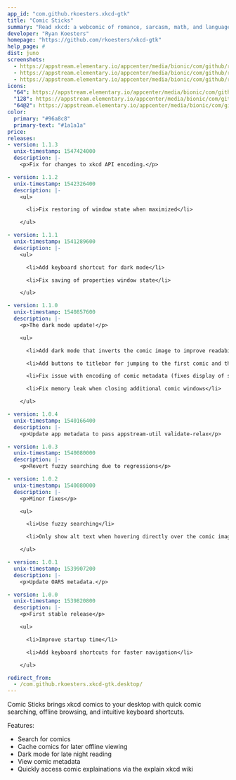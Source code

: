 ```yaml
---
app_id: "com.github.rkoesters.xkcd-gtk"
title: "Comic Sticks"
summary: "Read xkcd: a webcomic of romance, sarcasm, math, and language"
developer: "Ryan Koesters"
homepage: "https://github.com/rkoesters/xkcd-gtk"
help_page: #
dist: juno
screenshots:
  - https://appstream.elementary.io/appcenter/media/bionic/com/github/rkoesters.xkcd-gtk/2F2915D7B90258840F21968F7C300A91/screenshots/image-1_orig.png
  - https://appstream.elementary.io/appcenter/media/bionic/com/github/rkoesters.xkcd-gtk/2F2915D7B90258840F21968F7C300A91/screenshots/image-2_orig.png
  - https://appstream.elementary.io/appcenter/media/bionic/com/github/rkoesters.xkcd-gtk/2F2915D7B90258840F21968F7C300A91/screenshots/image-3_orig.png
icons:
  "64": https://appstream.elementary.io/appcenter/media/bionic/com/github/rkoesters.xkcd-gtk/2F2915D7B90258840F21968F7C300A91/icons/64x64/com.github.rkoesters.xkcd-gtk_com.github.rkoesters.xkcd-gtk.png
  "128": https://appstream.elementary.io/appcenter/media/bionic/com/github/rkoesters.xkcd-gtk/2F2915D7B90258840F21968F7C300A91/icons/128x128/com.github.rkoesters.xkcd-gtk_com.github.rkoesters.xkcd-gtk.png
  "64@2": https://appstream.elementary.io/appcenter/media/bionic/com/github/rkoesters.xkcd-gtk/2F2915D7B90258840F21968F7C300A91/icons/64x64@2/com.github.rkoesters.xkcd-gtk_com.github.rkoesters.xkcd-gtk.png
color:
  primary: "#96a8c8"
  primary-text: "#1a1a1a"
price: 
releases:
- version: 1.1.3
  unix-timestamp: 1547424000
  description: |-
    <p>Fix for changes to xkcd API encoding.</p>

- version: 1.1.2
  unix-timestamp: 1542326400
  description: |-
    <ul>

      <li>Fix restoring of window state when maximized</li>

    </ul>

- version: 1.1.1
  unix-timestamp: 1541289600
  description: |-
    <ul>

      <li>Add keyboard shortcut for dark mode</li>

      <li>Fix saving of properties window state</li>

    </ul>

- version: 1.1.0
  unix-timestamp: 1540857600
  description: |-
    <p>The dark mode update!</p>

    <ul>

      <li>Add dark mode that inverts the comic image to improve readability in the dark</li>

      <li>Add buttons to titlebar for jumping to the first comic and the newest comic</li>

      <li>Fix issue with encoding of comic metadata (fixes display of special characters and emojis)</li>

      <li>Fix memory leak when closing additional comic windows</li>

    </ul>

- version: 1.0.4
  unix-timestamp: 1540166400
  description: |-
    <p>Update app metadata to pass appstream-util validate-relax</p>

- version: 1.0.3
  unix-timestamp: 1540080000
  description: |-
    <p>Revert fuzzy searching due to regressions</p>

- version: 1.0.2
  unix-timestamp: 1540080000
  description: |-
    <p>Minor fixes</p>

    <ul>

      <li>Use fuzzy searching</li>

      <li>Only show alt text when hovering directly over the comic image</li>

    </ul>

- version: 1.0.1
  unix-timestamp: 1539907200
  description: |-
    <p>Update OARS metadata.</p>

- version: 1.0.0
  unix-timestamp: 1539820800
  description: |-
    <p>First stable release</p>

    <ul>

      <li>Improve startup time</li>

      <li>Add keyboard shortcuts for faster navigation</li>

    </ul>

redirect_from:
  - /com.github.rkoesters.xkcd-gtk.desktop/
---
```

<p>Comic Sticks brings xkcd comics to your desktop with quick comic searching, offline browsing, and intuitive keyboard shortcuts.</p>
<p>Features:</p>
<ul>
  <li>Search for comics</li>
  <li>Cache comics for later offline viewing</li>
  <li>Dark mode for late night reading</li>
  <li>View comic metadata</li>
  <li>Quickly access comic explainations via the explain xkcd wiki</li>
</ul>
